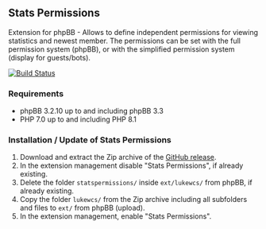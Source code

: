 ## Stats Permissions
Extension for phpBB - Allows to define independent permissions for viewing statistics and newest member. The permissions can be set with the full permission system (phpBB), or with the simplified permission system (display for guests/bots).

[![Build Status](https://github.com/LukeWCS/stats-permissions/workflows/Tests/badge.svg)](https://github.com/LukeWCS/stats-permissions/actions)

### Requirements
* phpBB 3.2.10 up to and including phpBB 3.3
* PHP 7.0 up to and including PHP 8.1

### Installation / Update of Stats Permissions
1. Download and extract the Zip archive of the [GitHub release](https://github.com/LukeWCS/stats-permissions/releases).
1. In the extension management disable "Stats Permissions", if already existing.
1. Delete the folder `statspermissions/` inside `ext/lukewcs/` from phpBB, if already existing.
1. Copy the folder `lukewcs/` from the Zip archive including all subfolders and files to `ext/` from phpBB (upload).
1. In the extension management, enable "Stats Permissions".
